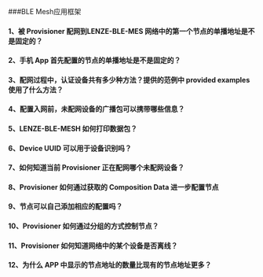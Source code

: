 ###BLE Mesh应用框架

#### 1、被 Provisioner 配网到LENZE-BLE-MES 网络中的第一个节点的单播地址是不是固定的？



#### 2、手机 App 首先配置的节点的单播地址是不是固定的？



#### 3、配网过程中，认证设备共有多少种方法？提供的范例中  provided examples 使用了什么方法？



#### 4、配置入网前，未配网设备的广播包可以携带哪些信息？



#### 5、LENZE-BLE-MESH 如何打印数据包？



#### 6、Device UUID 可以用于设备识别吗？



#### 7、如何知道当前 Provisioner 正在配网哪个未配网设备？



#### 8、Provisioner 如何通过获取的 Composition Data 进一步配置节点



#### 9、节点可以自己添加相应的配置吗？



#### 10、Provisioner 如何通过分组的方式控制节点？



#### 11、Provisioner 如何知道网络中的某个设备是否离线？



#### 12、为什么 APP 中显示的节点地址的数量比现有的节点地址更多？

